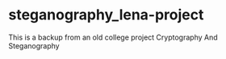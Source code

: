 # steganography_lena-project
This is a backup from an old college project Cryptography And Steganography
